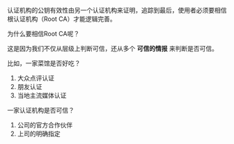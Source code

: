认证机构的公钥有效性由另一个认证机构来证明，追踪到最后，使用者必须要相信根认证机构（Root CA）才能逻辑完善。

为什么要相信Root CA呢？

这是因为我们不仅从层级上判断可信，还从多个 **可信的情报** 来判断是否可信。

比如，一家菜馆是否好吃？
1. 大众点评认证
2. 朋友认证
3. 当地主流媒体认证


一家认证机构是否可信？
1. 公司的官方合作伙伴
2. 上司的明确指定
